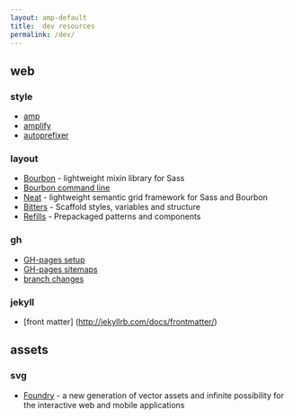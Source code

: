 ```yaml
---
layout: amp-default
title:  dev resources
permalink: /dev/
---
```


## web

### style
- [amp]()
- [amplify](https://github.com/ageitgey/amplify)
- [autoprefixer](https://github.com/postcss/autoprefixer)

### layout
- [Bourbon](https://github.com/thoughtbot/bourbon) - lightweight mixin library for Sass
- [Bourbon command line](https://github.com/thoughtbot/bourbon/wiki/Command-Line-Interface)
- [Neat](https://github.com/thoughtbot/neat) - lightweight semantic grid framework for Sass and Bourbon
- [Bitters](https://github.com/thoughtbot/bitters) - Scaffold styles, variables and structure
- [Refills](https://github.com/thoughtbot/refills) - Prepackaged patterns and components

### gh
- [GH-pages setup](https://jekyllrb.com/docs/github-pages/)
- [GH-pages sitemaps](https://help.github.com/articles/sitemaps-for-github-pages/)
- [branch changes](https://help.github.com/desktop/guides/contributing/making-changes-in-a-branch/)

### jekyll
- [front matter]
(http://jekyllrb.com/docs/frontmatter/)


## assets

### svg
- [Foundry](https://github.com/thoughtbot/foundry) - a new generation of vector assets and infinite possibility for the interactive web and mobile applications  
